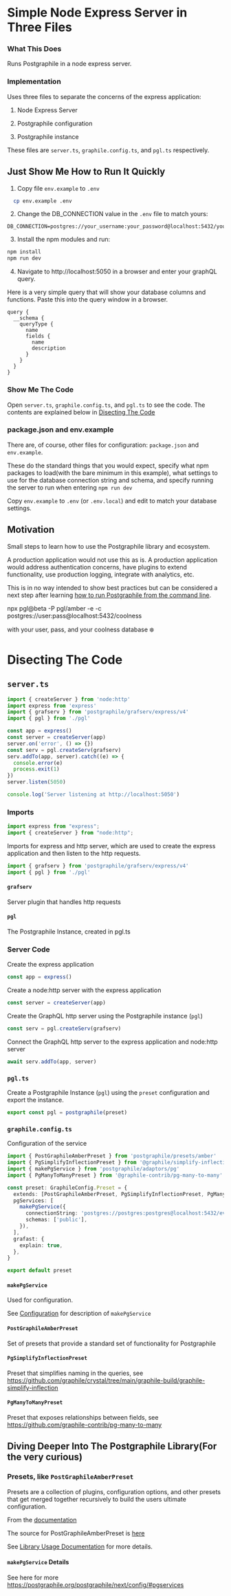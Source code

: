 # Simple Node Express Server in Three Files

### What This Does

Runs Postgraphile in a node express server.

### Implementation

Uses three files to separate the concerns of the express application:

1. Node Express Server

2. Postgraphile configuration

3. Postgraphile instance

These files are `server.ts`, `graphile.config.ts`, and `pgl.ts` respectively.

## Just Show Me How to Run It Quickly

1. Copy file `env.example` to `.env`

```bash
  cp env.example .env
```

2. Change the DB_CONNECTION value in the `.env` file to match yours:

```
DB_CONNECTION=postgres://your_username:your_password@localhost:5432/your_database
```

3. Install the npm modules and run:

```bash
npm install
npm run dev
```

4. Navigate to http://localhost:5050 in a browser and enter your graphQL query.

Here is a very simple query that will show your database columns and functions. Paste this into the query window in a browser.

```gql
query {
  __schema {
    queryType {
      name
      fields {
        name
        description
      }
    }
  }
}
```

### Show Me The Code

Open `server.ts`, `graphile.config.ts`, and `pgl.ts` to see the code. The contents are explained below in [Disecting The Code](#disecting-the-code)

### package.json and env.example

There are, of course, other files for configuration: `package.json` and `env.example`.

These do the standard things that you would expect, specify what npm packages to load(with the bare minimum in this example), what settings to use for the database connection string and schema, and specify running the server to run when entering `npm run dev`

Copy `env.example` to `.env` (or `.env.local`) and edit to match your database settings.

## Motivation

Small steps to learn how to use the Postgraphile library and ecosystem.

A production application would not use this as is. A production application would address authentication concerns, have plugins to extend functionality, use production logging, integrate with analytics, etc.

This is in no way intended to show best practices but can be considered a next step after learning [how to run Postgraphile from the command line](https://postgraphile.org/postgraphile/next/usage-cli).

npx pgl@beta -P pgl/amber -e -c postgres://user:pass@localhost:5432/coolness

with your user, pass, and your coolness database ❄️

# Disecting The Code

## `server.ts`

```TypeScript
import { createServer } from 'node:http'
import express from 'express'
import { grafserv } from 'postgraphile/grafserv/express/v4'
import { pgl } from './pgl'

const app = express()
const server = createServer(app)
server.on('error', () => {})
const serv = pgl.createServ(grafserv)
serv.addTo(app, server).catch((e) => {
  console.error(e)
  process.exit(1)
})
server.listen(5050)

console.log('Server listening at http://localhost:5050')
```

### Imports

```TypeScript
import express from "express";
import { createServer } from "node:http";
```

Imports for express and http server, which are used to create the express application and then listen to the http requests.

```TypeScript
import { grafserv } from 'postgraphile/grafserv/express/v4'
import { pgl } from './pgl'
```

#### `grafserv`

Server plugin that handles http requests

#### `pgl`

The Postgraphile Instance, created in pgl.ts

### Server Code

Create the express application

```TypeScript
const app = express()
```

Create a node:http server with the express application

```TypeScript
const server = createServer(app)
```

Create the GraphQL http server using the Postgraphile instance (`pgl`)

```TypeScript
const serv = pgl.createServ(grafserv)
```

Connect the GraphQL http server to the express application and node:http server

```TypeScript
await serv.addTo(app, server)
```

### `pgl.ts`

Create a Postgraphile Instance (`pgl`) using the `preset` configuration and export the instance.

```TypeScript
export const pgl = postgraphile(preset)
```

### `graphile.config.ts`

Configuration of the service

```TypeScript
import { PostGraphileAmberPreset } from 'postgraphile/presets/amber'
import { PgSimplifyInflectionPreset } from '@graphile/simplify-inflection'
import { makePgService } from 'postgraphile/adaptors/pg'
import { PgManyToManyPreset } from '@graphile-contrib/pg-many-to-many'

const preset: GraphileConfig.Preset = {
  extends: [PostGraphileAmberPreset, PgSimplifyInflectionPreset, PgManyToManyPreset],
  pgServices: [
    makePgService({
      connectionString: 'postgres://postgres:postgres@localhost:5432/events',
      schemas: ['public'],
    }),
  ],
  grafast: {
    explain: true,
  },
}

export default preset
```

#### `makePgService`

Used for configuration.

See [Configuration](https://postgraphile.org/postgraphile/next/config) for description of `makePgService`

#### `PostGraphileAmberPreset`

Set of presets that provide a standard set of functionality for Postgraphile

#### `PgSimplifyInflectionPreset`

Preset that simplifies naming in the queries, see https://github.com/graphile/crystal/tree/main/graphile-build/graphile-simplify-inflection

#### `PgManyToManyPreset`

Preset that exposes relationships between fields, see https://github.com/graphile-contrib/pg-many-to-many

## Diving Deeper Into The Postgraphile Library(For the very curious)

### Presets, like `PostGraphileAmberPreset`

Presets are a collection of plugins, configuration options, and other presets that get merged together recursively to build the users ultimate configuration.

From the [documentation](https://postgraphile.org/postgraphile/next/migrating-from-v4/migrating-custom-plugins/#presets)

The source for PostGraphileAmberPreset is [here](https://github.com/graphile/crystal/blob/36f121e4bab69e6f63351c9b4e51a7a54e225557/postgraphile/postgraphile/src/presets/amber.ts#L59)

See [Library Usage Documentation](https://postgraphile.org/postgraphile/next/usage-library) for more details.

#### `makePgService` Details

See here for more https://postgraphile.org/postgraphile/next/config/#pgservices
